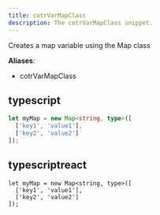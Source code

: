 ```yaml
---
title: cotrVarMapClass
description: The cotrVarMapClass snippet.
---
```


Creates a map variable using the Map class

**Aliases**:
- cotrVarMapClass

## typescript
```typescript
let myMap = new Map<string, type>([
  ['key1', 'value1'],
  ['key2', 'value2']
]);
```

## typescriptreact
```typescriptreact
let myMap = new Map<string, type>([
  ['key1', 'value1'],
  ['key2', 'value2']
]);
```

